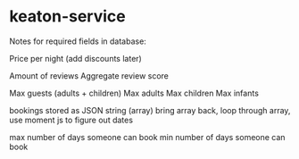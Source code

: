 # keaton-service

Notes for required fields in database:

Price per night (add discounts later)

Amount of reviews
Aggregate review score

Max guests (adults + children)
Max adults
Max children
Max infants

bookings
stored as JSON string (array)
bring array back, loop through array, use moment js to figure out dates

max number of days someone can book
min number of days someone can book



